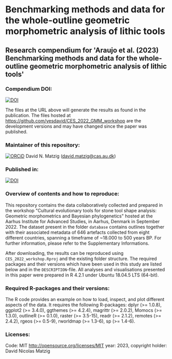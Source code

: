 # Benchmarking methods and data for the whole-outline geometric morphometric analysis of lithic tools


## Research compendium for 'Araujo et al. (2023) Benchmarking methods and data for the whole-outline geometric morphometric analysis of lithic tools' 


### Compendium DOI:

[![DOI](https://zenodo.org/badge/DOI/.svg)](https://doi.org/)

The files at the URL above will generate the results as found in the publication. The files hosted at <https://github.com/yesdavid/CES_2022_GMM_workshop> are the development versions and may have changed since the paper was published.

### Maintainer of this repository:

[![ORCiD](https://img.shields.io/badge/ORCiD-0000--0001--7349--5401-green.svg)](http://orcid.org/0000-0001-7349-5401) David N. Matzig (<david.matzig@cas.au.dk>) 

### Published in:

[![DOI](https://zenodo.org/badge/DOI/.svg)](https://doi.org/) 

### Overview of contents and how to reproduce:

This repository contains the data collaboratively collected and prepared in the workshop "Cultural evolutionary tools for stone tool shape analysis: Geometric morphometrics and Bayesian phylogenetics" hosted at the Aarhus Institute for Advanced Studies, in Aarhus, Denmark in September 2022. The dataset present in the folder `database` contains outlines together with their associated metadata of 646 artefacts collected from eight different countries, spanning a timeframe of ~18.000 to 500 years BP. For further information, please refer to the Supplementary Informations. 

After downloading, the results can be reproduced using `CES_2022_workshop.Rproj` and the existing folder structure. The required packages and their versions which have been used in this study are listed below and in the `DESCRIPTION`-file. All analyses and visualisations presented in this paper were prepared in R 4.2.1 under Ubuntu 18.04.5 LTS (64-bit).

### Required R-packages and their versions:

The R code provides an example on how to load, inspect, and plot different aspects of the data. It requires the following R-packages: dplyr (>= 1.0.8), ggplot2 (>= 3.4.0), ggthemes (>= 4.2.4), magrittr (>= 2.0.2), Momocs (>= 1.3.0), outlineR (>= 0.1.0), raster (>= 3.5-15), readr (>= 2.1.2), remotes (>= 2.4.2), rgeos (>= 0.5-9), rworldmap (>= 1.3-6), sp (>= 1.4-6).

### Licenses:

Code: MIT <http://opensource.org/licenses/MIT> year: 2023, copyright holder: David Nicolas Matzig


